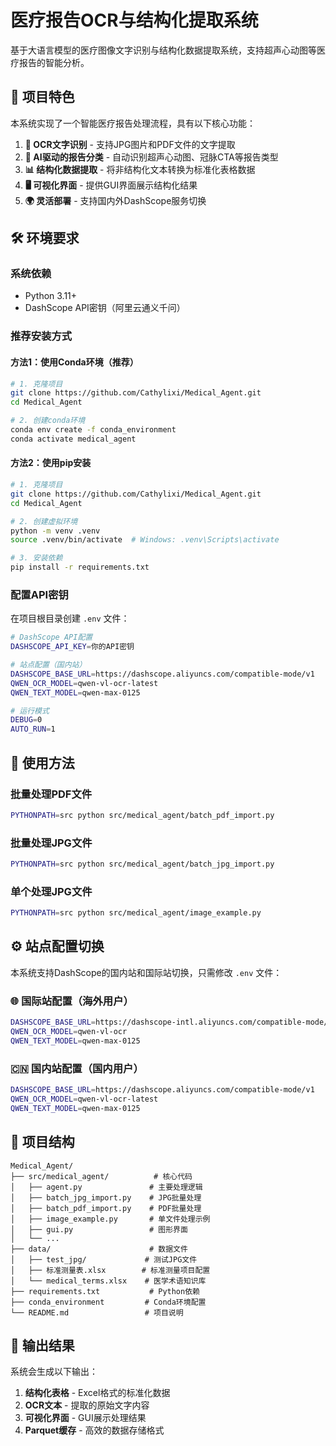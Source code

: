 # 医疗报告OCR与结构化提取系统

基于大语言模型的医疗图像文字识别与结构化数据提取系统，支持超声心动图等医疗报告的智能分析。

## 🌟 项目特色

本系统实现了一个智能医疗报告处理流程，具有以下核心功能：

1. **📸 OCR文字识别** - 支持JPG图片和PDF文件的文字提取
2. **🤖 AI驱动的报告分类** - 自动识别超声心动图、冠脉CTA等报告类型
3. **📊 结构化数据提取** - 将非结构化文本转换为标准化表格数据
4. **🖥️ 可视化界面** - 提供GUI界面展示结构化结果
5. **🌍 灵活部署** - 支持国内外DashScope服务切换

## 🛠️ 环境要求

### 系统依赖
- Python 3.11+
- DashScope API密钥（阿里云通义千问）

### 推荐安装方式

#### 方法1：使用Conda环境（推荐）
```bash
# 1. 克隆项目
git clone https://github.com/Cathylixi/Medical_Agent.git
cd Medical_Agent

# 2. 创建conda环境
conda env create -f conda_environment
conda activate medical_agent
```

#### 方法2：使用pip安装
```bash
# 1. 克隆项目
git clone https://github.com/Cathylixi/Medical_Agent.git
cd Medical_Agent

# 2. 创建虚拟环境
python -m venv .venv
source .venv/bin/activate  # Windows: .venv\Scripts\activate

# 3. 安装依赖
pip install -r requirements.txt
```

### 配置API密钥

在项目根目录创建 `.env` 文件：
```bash
# DashScope API配置
DASHSCOPE_API_KEY=你的API密钥

# 站点配置（国内站）
DASHSCOPE_BASE_URL=https://dashscope.aliyuncs.com/compatible-mode/v1
QWEN_OCR_MODEL=qwen-vl-ocr-latest
QWEN_TEXT_MODEL=qwen-max-0125

# 运行模式
DEBUG=0
AUTO_RUN=1
```

## 🚀 使用方法

### 批量处理PDF文件
```bash
PYTHONPATH=src python src/medical_agent/batch_pdf_import.py
```

### 批量处理JPG文件
```bash
PYTHONPATH=src python src/medical_agent/batch_jpg_import.py
```

### 单个处理JPG文件
```bash
PYTHONPATH=src python src/medical_agent/image_example.py
```

## ⚙️ 站点配置切换

本系统支持DashScope的国内站和国际站切换，只需修改 `.env` 文件：

### 🌐 国际站配置（海外用户）
```bash
DASHSCOPE_BASE_URL=https://dashscope-intl.aliyuncs.com/compatible-mode/v1
QWEN_OCR_MODEL=qwen-vl-ocr
QWEN_TEXT_MODEL=qwen-max-0125
```

### 🇨🇳 国内站配置（国内用户）
```bash
DASHSCOPE_BASE_URL=https://dashscope.aliyuncs.com/compatible-mode/v1
QWEN_OCR_MODEL=qwen-vl-ocr-latest
QWEN_TEXT_MODEL=qwen-max-0125
```

## 📁 项目结构

```
Medical_Agent/
├── src/medical_agent/          # 核心代码
│   ├── agent.py               # 主要处理逻辑
│   ├── batch_jpg_import.py    # JPG批量处理
│   ├── batch_pdf_import.py    # PDF批量处理
│   ├── image_example.py       # 单文件处理示例
│   ├── gui.py                 # 图形界面
│   └── ...
├── data/                      # 数据文件
│   ├── test_jpg/             # 测试JPG文件
│   ├── 标准测量表.xlsx        # 标准测量项目配置
│   └── medical_terms.xlsx    # 医学术语知识库
├── requirements.txt           # Python依赖
├── conda_environment         # Conda环境配置
└── README.md                 # 项目说明
```

## 🎯 输出结果

系统会生成以下输出：

1. **结构化表格** - Excel格式的标准化数据
2. **OCR文本** - 提取的原始文字内容
3. **可视化界面** - GUI展示处理结果
4. **Parquet缓存** - 高效的数据存储格式

